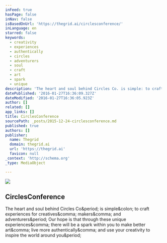 ```yaml
---
inFeed: true
hasPage: false
inNav: false
isBasedOnUrl: 'https://thegrid.ai/circlesconference/'
inLanguage: en
starred: false
keywords:
  - creativity
  - experiences
  - authentically
  - circles
  - adventurers
  - soul
  - craft
  - art
  - spark
  - unique
description: 'The heart and soul behind Circles Co. is simple: to craft experiences for creatives, makers, and adventurers. Our hope is that through these unique experiences, there will be a spark within you to make better art, live more authentically, and use your creativity to inspire the world around you.'
datePublished: '2016-01-27T16:36:09.327Z'
dateModified: '2016-01-27T16:36:05.923Z'
author: []
related: []
app_links: []
title: CirclesConference
sourcePath: _posts/2015-12-24-circlesconference.md
published: true
authors: []
publisher:
  name: Thegrid
  domain: thegrid.ai
  url: 'https://thegrid.ai'
  favicon: null
_context: 'http://schema.org'
_type: MediaObject

---
```

![](https://the-grid-user-content.s3-us-west-2.amazonaws.com/9bb7f561-193a-411e-84e9-5eccad320673.jpg)

<article style=""><h1>CirclesConference</h1><p>The heart and soul behind Circles Co&amp;period; is simple&amp;colon; to craft experiences for creatives&amp;comma; makers&amp;comma; and adventurers&amp;period; Our hope is that through these unique experiences&amp;comma; there will be a spark within you to make better art&amp;comma; live more authentically&amp;comma; and use your creativity to inspire the world around you&amp;period;</p></article>